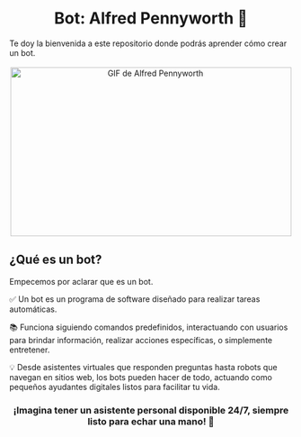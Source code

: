 <div align="center">
<h1 align="center">Bot: Alfred Pennyworth 🤖</h1>
</div>
Te doy la bienvenida a este repositorio donde podrás aprender cómo crear un bot.
<br></br>
<div align="center">
  <img src="https://media2.giphy.com/media/v1.Y2lkPTc5MGI3NjExbGFpOThxbGF0MHZwcG1pNmFsd3JqZnUzanZxOWE3Y3VjOTR1am04YiZlcD12MV9pbnRlcm5hbF9naWZfYnlfaWQmY3Q9Zw/3o7abB06u9bNzA8lu8/giphy.webp" alt="GIF de Alfred Pennyworth" width="500" height="300">
</div>

## ¿Qué es un bot?
Empecemos por aclarar que es un bot. 
<p>✅ Un bot es un programa de software diseñado para realizar tareas automáticas.</p>
<p>📚 Funciona siguiendo comandos predefinidos, interactuando con usuarios para brindar información, realizar acciones específicas, o simplemente entretener.</p> 
<p>💡 Desde asistentes virtuales que responden preguntas hasta robots que navegan en sitios web, los bots pueden hacer de todo, actuando como pequeños ayudantes digitales listos para facilitar tu vida.</p>

<div align="center">
  <h3><b>¡Imagina tener un asistente personal disponible 24/7, siempre listo para echar una mano! 💯</b></h3>
</div>



##
